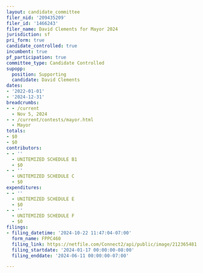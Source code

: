 ```yaml
---
layout: candidate_committee
filer_nid: '209435209'
filer_id: '1466243'
filer_name: David Clements for Mayor 2024
jurisdiction: sf
pri_form: true
candidate_controlled: true
incumbent: true
pf_participation: true
committee_type: Candidate Controlled
supopp:
  position: Supporting
  candidate: David Clements
dates:
- '2022-01-01'
- '2024-12-31'
breadcrumbs:
- - /current
  - Nov 5, 2024
- - /current/contests/mayor.html
  - Mayor
totals:
- $0
- $0
contributors:
- - ''
  - UNITEMIZED SCHEDULE B1
  - $0
- - ''
  - UNITEMIZED SCHEDULE C
  - $0
expenditures:
- - ''
  - UNITEMIZED SCHEDULE E
  - $0
- - ''
  - UNITEMIZED SCHEDULE F
  - $0
filings:
- filing_datetime: '2024-10-22 11:47:04-07:00'
  form_name: FPPC460
  filing_link: https://netfile.com/Connect2/api/public/image/212365481
  filing_startdate: '2024-01-17 00:00:00-08:00'
  filing_enddate: '2024-06-11 00:00:00-07:00'

---
```

